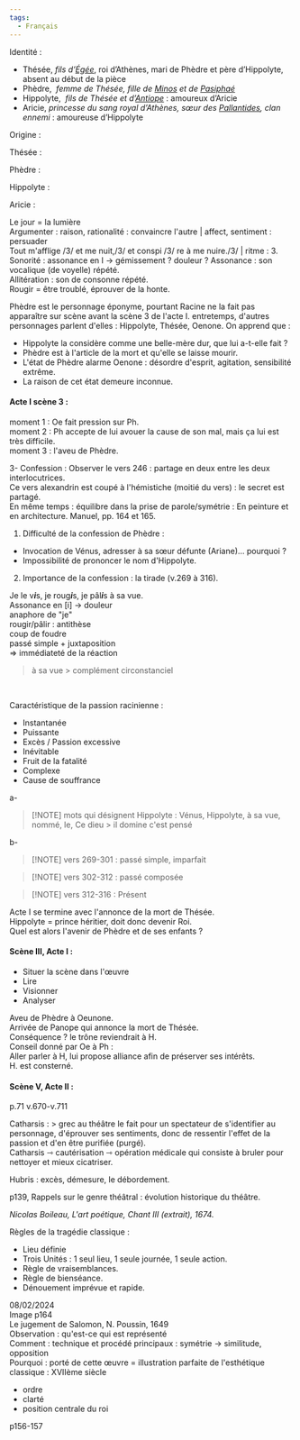 ```yaml
---
tags:
  - Français
---
```

Identité :  
- Thésée, _fils d’_[_Égée_](https://fr.wikipedia.org/wiki/%C3%89g%C3%A9e_(mythologie)), roi d’Athènes, mari de Phèdre et père d’Hippolyte, absent au début de la pièce
- Phèdre,  _femme de Thésée, fille de_ [_Minos_](https://fr.wikipedia.org/wiki/Minos) _et de_ [_Pasiphaé_](https://fr.wikipedia.org/wiki/Pasipha%C3%A9)
- Hippolyte,  _fils de Thésée et d’_[_Antiope_](https://fr.wikipedia.org/wiki/Antiope_(Amazone)) : amoureux d’Aricie
- Aricie, _princesse du sang royal d’Athènes, sœur des_ [_Pallantides_](https://fr.wikipedia.org/wiki/Pallantides)_, clan ennemi_ : amoureuse d’Hippolyte  

Origine :  

Thésée :  

Phèdre :  

Hippolyte :  

Aricie :  

Le jour = la lumière  
Argumenter : raison, rationalité : convaincre l'autre | affect, sentiment : persuader  
Tout m'afflige /3/ et me nuit,/3/ et conspi /3/ re à me nuire./3/ | ritme : 3. Sonorité : assonance en I -> gémissement ? douleur ? 
Assonance : son vocalique (de voyelle) répété.  
Allitération : son de consonne répété.  
Rougir = être troublé, éprouver de la honte.  

Phèdre est le personnage éponyme, pourtant Racine ne la fait pas apparaître sur scène avant la scène 3 de l'acte I. entretemps, d'autres personnages parlent d'elles : Hippolyte, Thésée, Oenone. On apprend que :
- Hippolyte la considère comme une belle-mère dur, que lui a-t-elle fait ?
- Phèdre est à l'article de la mort et qu'elle se laisse mourir.
- L'état de Phèdre alarme Oenone : désordre d'esprit, agitation, sensibilité extrême.
- La raison de cet état demeure inconnue.  

#### Acte I scène 3 :  
moment 1 : Oe fait pression sur Ph.  
moment 2 : Ph accepte de lui avouer la cause de son mal, mais ça lui est très difficile.  
moment 3 : l'aveu de Phèdre.  

3- Confession :
Observer le vers 246 : partage en deux entre les deux interlocutrices.  
Ce vers alexandrin est coupé à l'hémistiche (moitié du vers) : le secret est partagé.  
En même temps : équilibre dans la prise de parole/symétrie : En peinture et en architecture. Manuel, pp. 164 et 165.  

1. Difficulté de la confession de Phèdre :
 - Invocation de Vénus, adresser à sa sœur défunte (Ariane)… pourquoi ?
 - Impossibilité de prononcer le nom d'Hippolyte.
2. Importance de la confession : la tirade (v.269 à 316).


Je le v***i***s, je roug***i***s, je pâl***i***s à sa vue.  
Assonance en [i] → douleur  
anaphore de "je"  
rougir/pâlir : antithèse  
	coup de foudre  
passé simple + juxtaposition  
=> immédiateté de la réaction  
> à sa vue > complément circonstanciel

<html>
<body>
	</br>
</body>

Caractéristique de la passion racinienne :
- Instantanée  
- Puissante  
- Excès / Passion excessive  
- Inévitable  
- Fruit de la fatalité  
- Complexe  
- Cause de souffrance  

a- 
> [!NOTE] mots qui désignent Hippolyte :
> Vénus, Hippolyte, à sa vue, nommé, le, Ce dieu > il domine c'est pensé

b- 
> [!NOTE] vers 269-301 : 
> passé simple, imparfait

> [!NOTE] vers 302-312 : 
> passé composée

> [!NOTE] vers 312-316 : 
> Présent

Acte I se termine avec l'annonce de la mort de Thésée.  
Hippolyte = prince héritier, doit donc devenir Roi.  
Quel est alors l'avenir de Phèdre et de ses enfants ?  


#### Scène III, Acte I :  
- Situer la scène dans l'œuvre
- Lire 
- Visionner
- Analyser  
 
Aveu de Phèdre à Oeunone.  
Arrivée de Panope qui annonce la mort de Thésée.  
Conséquence ? le trône reviendrait à H.  
Conseil donné par Oe à Ph :  
Aller parler à H, lui propose alliance afin de préserver ses intérêts.  
H. est consterné.  

#### Scène V, Acte II :  
p.71 v.670-v.711  

Catharsis : > grec
au théâtre le fait pour un spectateur de s'identifier au personnage, d'éprouver ses sentiments, donc de ressentir l'effet de la passion et d'en être purifiée (purgé).  
Catharsis ⇾ cautérisation ⇾ opération médicale qui consiste à bruler pour nettoyer et mieux cicatriser. 

Hubris : excès, démesure, le débordement.  

p139, Rappels sur le genre théâtral : évolution historique du théâtre.


*Nicolas Boileau, L'art poétique, Chant III (extrait), 1674.*

Règles de la tragédie classique :  
- Lieu définie
- Trois Unités : 1 seul lieu, 1 seule journée, 1 seule action.
- Règle de vraisemblances.
- Règle de bienséance.
- Dénouement imprévue et rapide.  


08/02/2024  
Image p164  
Le jugement de Salomon, N. Poussin, 1649  
Observation : qu'est-ce qui est représenté  
Comment : technique et procédé principaux : symétrie -> similitude, opposition  
Pourquoi : porté de cette œuvre = illustration parfaite de l'esthétique classique : XVIIème siècle  
- ordre
- clarté
- position centrale du roi  

p156-157